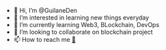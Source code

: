 - 👋 Hi, I’m @GuilaneDen
- 👀 I’m interested in learning new things everyday
- 🌱 I’m currently learning Web3, BLockchain, DevOps
- 💞️ I’m looking to collaborate on blockchain project
- 📫 How to reach me [:email:](mailto:83951892+GuilaneDen@users.noreply.github.com)

<!---
GuilaneDen/GuilaneDen is a ✨ special ✨ repository because its `README.md` (this file) appears on your GitHub profile.
You can click the Preview link to take a look at your changes.
--->
